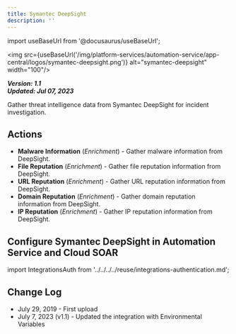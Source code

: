 ```yaml
---
title: Symantec DeepSight
description: ''
---
```

import useBaseUrl from '@docusaurus/useBaseUrl';

<img src={useBaseUrl('/img/platform-services/automation-service/app-central/logos/symantec-deepsight.png')} alt="symantec-deepsight" width="100"/>

***Version: 1.1  
Updated: Jul 07, 2023***

Gather threat intelligence data from Symantec DeepSight for incident investigation.

## Actions

* **Malware Information** (*Enrichment*) - Gather malware information from DeepSight.
* **File Reputation** (*Enrichment*) - Gather file reputation information from DeepSight.
* **URL Reputation** (*Enrichment*) - Gather URL reputation information from DeepSight.
* **Domain Reputation** (*Enrichment*) - Gather domain reputation information from DeepSight.
* **IP Reputation** (*Enrichment*) - Gather IP reputation information from DeepSight.

## Configure Symantec DeepSight in Automation Service and Cloud SOAR

import IntegrationsAuth from '../../../../reuse/integrations-authentication.md';

<IntegrationsAuth/>

## Change Log

* July 29, 2019 - First upload
* July 7, 2023 (v1.1) - Updated the integration with Environmental Variables
